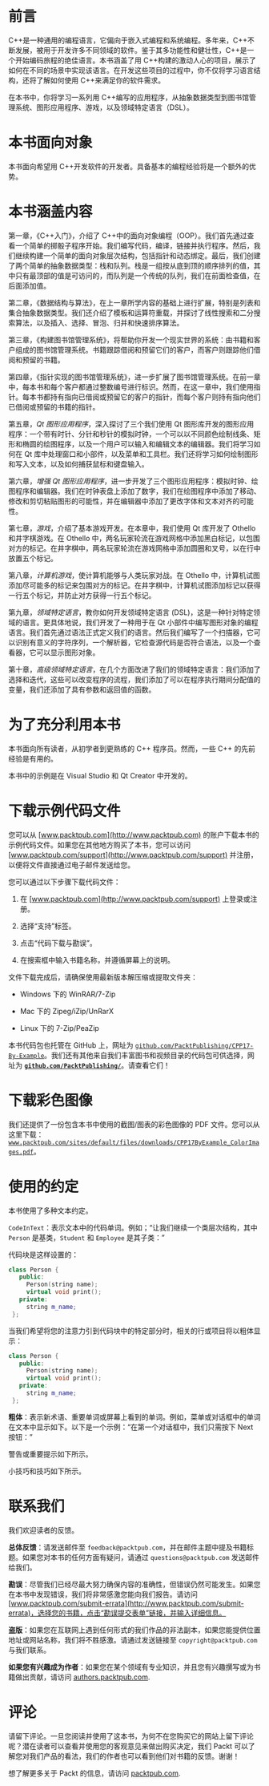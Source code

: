 # 前言

C++是一种通用的编程语言，它偏向于嵌入式编程和系统编程。多年来，C++不断发展，被用于开发许多不同领域的软件。鉴于其多功能性和健壮性，C++是一个开始编码旅程的绝佳语言。本书涵盖了用 C++构建的激动人心的项目，展示了如何在不同的场景中实现该语言。在开发这些项目的过程中，你不仅将学习语言结构，还将了解如何使用 C++来满足你的软件需求。

在本书中，你将学习一系列用 C++编写的应用程序，从抽象数据类型到图书馆管理系统、图形应用程序、游戏，以及领域特定语言（DSL）。

# 本书面向对象

本书面向希望用 C++开发软件的开发者。具备基本的编程经验将是一个额外的优势。

# 本书涵盖内容

第一章，《C++入门》，介绍了 C++中的面向对象编程（OOP）。我们首先通过查看一个简单的掷骰子程序开始。我们编写代码，编译，链接并执行程序。然后，我们继续构建一个简单的面向对象层次结构，包括指针和动态绑定。最后，我们创建了两个简单的抽象数据类型：栈和队列。栈是一组按从底到顶的顺序排列的值，其中只有最顶部的值是可访问的，而队列是一个传统的队列，我们在前面检查值，在后面添加值。

第二章，《数据结构与算法》，在上一章所学内容的基础上进行扩展，特别是列表和集合抽象数据类型。我们还介绍了模板和运算符重载，并探讨了线性搜索和二分搜索算法，以及插入、选择、冒泡、归并和快速排序算法。

第三章，《构建图书馆管理系统》，将帮助你开发一个现实世界的系统：由书籍和客户组成的图书馆管理系统。书籍跟踪借阅和预留它们的客户，而客户则跟踪他们借阅和预留的书籍。

第四章，《指针实现的图书馆管理系统》，进一步扩展了图书馆管理系统。在前一章中，每本书和每个客户都通过整数编号进行标识。然而，在这一章中，我们使用指针。每本书都持有指向已借阅或预留它的客户的指针，而每个客户则持有指向他们已借阅或预留的书籍的指针。

第五章，*Qt 图形应用程序*，深入探讨了三个我们使用 Qt 图形库开发的图形应用程序：一个带有时针、分针和秒针的模拟时钟，一个可以以不同颜色绘制线条、矩形和椭圆的绘图程序，以及一个用户可以输入和编辑文本的编辑器。我们将学习如何在 Qt 库中处理窗口和小部件，以及菜单和工具栏。我们还将学习如何绘制图形和写入文本，以及如何捕获鼠标和键盘输入。

第六章，*增强 Qt 图形应用程序*，进一步开发了三个图形应用程序：模拟时钟、绘图程序和编辑器。我们在时钟表盘上添加了数字，我们在绘图程序中添加了移动、修改和剪切粘贴图形的可能性，并在编辑器中添加了更改字体和文本对齐的可能性。

第七章，*游戏*，介绍了基本游戏开发。在本章中，我们使用 Qt 库开发了 Othello 和井字棋游戏。在 Othello 中，两名玩家轮流在游戏网格中添加黑白标记，以包围对方的标记。在井字棋中，两名玩家轮流在游戏网格中添加圆圈和叉号，以在行中放置五个标记。

第八章，*计算机游戏*，使计算机能够与人类玩家对战。在 Othello 中，计算机试图添加尽可能多的标记来包围对方的标记。在井字棋中，计算机试图添加标记以获得一行五个标记，并防止对方获得一行五个标记。

第九章，*领域特定语言*，教你如何开发领域特定语言 (DSL)，这是一种针对特定领域的语言。更具体地说，我们开发了一种用于在 Qt 小部件中编写图形对象的编程语言。我们首先通过语法正式定义我们的语言。然后我们编写了一个扫描器，它可以识别有意义的字符序列，一个解析器，它检查源代码是否符合语法，以及一个查看器，它可以显示图形对象。

第十章，*高级领域特定语言*，在几个方面改进了我们的领域特定语言：我们添加了选择和迭代，这些可以改变程序的流程，我们添加了可以在程序执行期间分配值的变量，我们还添加了具有参数和返回值的函数。

# 为了充分利用本书

本书面向所有读者，从初学者到更熟练的 C++ 程序员。然而，一些 C++ 的先前经验是有用的。

本书中的示例是在 Visual Studio 和 Qt Creator 中开发的。

# 下载示例代码文件

您可以从 [www.packtpub.com](http://www.packtpub.com) 的账户下载本书的示例代码文件。如果您在其他地方购买了本书，您可以访问 [www.packtpub.com/support](http://www.packtpub.com/support) 并注册，以便将文件直接通过电子邮件发送给您。

您可以通过以下步骤下载代码文件：

1.  在 [www.packtpub.com](http://www.packtpub.com/support) 上登录或注册。

1.  选择“支持”标签。

1.  点击“代码下载与勘误”。

1.  在搜索框中输入书籍名称，并遵循屏幕上的说明。

文件下载完成后，请确保使用最新版本解压缩或提取文件夹：

+   Windows 下的 WinRAR/7-Zip

+   Mac 下的 Zipeg/iZip/UnRarX

+   Linux 下的 7-Zip/PeaZip

本书代码包也托管在 GitHub 上，网址为 [`github.com/PacktPublishing/CPP17-By-Example`](https://github.com/PacktPublishing/CPP17-By-Example)。我们还有其他来自我们丰富图书和视频目录的代码包可供选择，网址为 **[`github.com/PacktPublishing/`](https://github.com/PacktPublishing/)**。请查看它们！

# 下载彩色图像

我们还提供了一份包含本书中使用的截图/图表的彩色图像的 PDF 文件。您可以从这里下载：[`www.packtpub.com/sites/default/files/downloads/CPP17ByExample_ColorImages.pdf`](https://www.packtpub.com/sites/default/files/downloads/CPP17ByExample_ColorImages.pdf)。

# 使用的约定

本书使用了多种文本约定。

`CodeInText`：表示文本中的代码单词。例如；“让我们继续一个类层次结构，其中 `Person` 是基类，`Student` 和 `Employee` 是其子类：”

代码块是这样设置的：

```cpp
class Person {
   public:
     Person(string name);
     virtual void print();
   private:
     string m_name;
 };
```

当我们希望将您的注意力引到代码块中的特定部分时，相关的行或项目将以粗体显示：

```cpp
class Person {
   public:
     Person(string name);
     virtual void print();
   private:
     string m_name;
 };
```

**粗体**：表示新术语、重要单词或屏幕上看到的单词。例如，菜单或对话框中的单词在文本中显示如下。以下是一个示例：“在第一个对话框中，我们只需按下 Next 按钮：”

警告或重要提示如下所示。

小技巧和技巧如下所示。

# 联系我们

我们欢迎读者的反馈。

**总体反馈**：请发送邮件至 `feedback@packtpub.com`，并在邮件主题中提及书籍标题。如果您对本书的任何方面有疑问，请通过 `questions@packtpub.com` 发送邮件给我们。

**勘误**：尽管我们已经尽最大努力确保内容的准确性，但错误仍然可能发生。如果您在本书中发现错误，我们将非常感激您能向我们报告。请访问 [www.packtpub.com/submit-errata](http://www.packtpub.com/submit-errata)，选择您的书籍，点击“勘误提交表单”链接，并输入详细信息。

**盗版**：如果您在互联网上遇到任何形式的我们作品的非法副本，如果您能提供位置地址或网站名称，我们将不胜感激。请通过发送链接至 `copyright@packtpub.com` 与我们联系。

**如果您有兴趣成为作者**：如果您在某个领域有专业知识，并且您有兴趣撰写或为书籍做出贡献，请访问 [authors.packtpub.com](http://authors.packtpub.com/).

# 评论

请留下评论。一旦您阅读并使用了这本书，为何不在您购买它的网站上留下评论呢？潜在读者可以查看并使用您的客观意见来做出购买决定，我们 Packt 可以了解您对我们产品的看法，我们的作者也可以看到他们对书籍的反馈。谢谢！

想了解更多关于 Packt 的信息，请访问 [packtpub.com](https://www.packtpub.com/).
